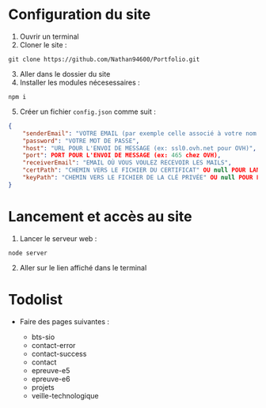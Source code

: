 # Configuration du site

1. Ouvrir un terminal
2. Cloner le site :

```
git clone https://github.com/Nathan94600/Portfolio.git
```

3. Aller dans le dossier du site
4. Installer les modules nécesessaires :

```
npm i
```

5. Créer un fichier `config.json` comme suit :

```json
{
	"senderEmail": "VOTRE EMAIL (par exemple celle associé à votre nom de domaine)",
	"password": "VOTRE MOT DE PASSE",
	"host": "URL POUR L'ENVOI DE MESSAGE (ex: ssl0.ovh.net pour OVH)",
	"port": PORT POUR L'ENVOI DE MESSAGE (ex: 465 chez OVH),
	"receiverEmail": "EMAIL OÙ VOUS VOULEZ RECEVOIR LES MAILS",
	"certPath": "CHEMIN VERS LE FICHIER DU CERTIFICAT" OU null POUR LANCER LE SERVEUR EN HTTP,
	"keyPath": "CHEMIN VERS LE FICHIER DE LA CLÉ PRIVÉE" OU null POUR LANCER LE SERVEUR EN HTTP
}
```

# Lancement et accès au site

1. Lancer le serveur web :

```
node server
```

2. Aller sur le lien affiché dans le terminal

# Todolist

- Faire des pages suivantes :
	
	- bts-sio
	- contact-error
	- contact-success
	- contact
	- epreuve-e5
	- epreuve-e6
	- projets
	- veille-technologique 